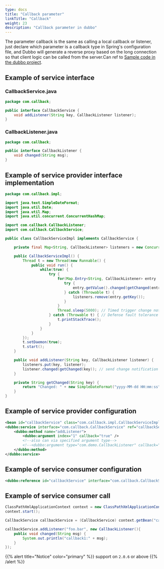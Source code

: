 ```yaml
---
type: docs
title: "Callback parameter"
linkTitle: "Callback"
weight: 23
description: "Callback parameter in dubbo"
---
```


The parameter callback is the same as calling a local callback or listener, just declare which parameter is a callback type in Spring's configuration file, and Dubbo will generate a reverse proxy based on the long connection so that client logic can be called from the server.Can ref to [Sample code in the dubbo project](https://github.com/dubbo/dubbo-samples/tree/master/2-advanced/dubbo-samples-callback).

## Example of service interface

### CallbackService.java

```java
package com.callback;

public interface CallbackService {
    void addListener(String key, CallbackListener listener);
}
```

### CallbackListener.java

```java
package com.callback;

public interface CallbackListener {
    void changed(String msg);
}
```
## Example of service provider interface implementation

```java
package com.callback.impl;

import java.text.SimpleDateFormat;
import java.util.Date;
import java.util.Map;
import java.util.concurrent.ConcurrentHashMap;

import com.callback.CallbackListener;
import com.callback.CallbackService;

public class CallbackServiceImpl implements CallbackService {

    private final Map<String, CallbackListener> listeners = new ConcurrentHashMap<String, CallbackListener>();

    public CallbackServiceImpl() {
        Thread t = new Thread(new Runnable() {
            public void run() {
                while(true) {
                    try {
                        for(Map.Entry<String, CallbackListener> entry : listeners.entrySet()){
                           try {
                               entry.getValue().changed(getChanged(entry.getKey()));
                           } catch (Throwable t) {
                               listeners.remove(entry.getKey());
                           }
                        }
                        Thread.sleep(5000); // Timed trigger change notification
                    } catch (Throwable t) { // Defense fault tolerance
                        t.printStackTrace();
                    }
                }
            }
        });
        t.setDaemon(true);
        t.start();
    }

    public void addListener(String key, CallbackListener listener) {
        listeners.put(key, listener);
        listener.changed(getChanged(key)); // send change notification
    }

    private String getChanged(String key) {
        return "Changed: " + new SimpleDateFormat("yyyy-MM-dd HH:mm:ss").format(new Date());
    }
}
```

## Example of service provider configuration

```xml
<bean id="callbackService" class="com.callback.impl.CallbackServiceImpl" />
<dubbo:service interface="com.callback.CallbackService" ref="callbackService" connections="1" callbacks="1000">
    <dubbo:method name="addListener">
        <dubbo:argument index="1" callback="true" />
        <!--also can via specified argument type-->
        <!--<dubbo:argument type="com.demo.CallbackListener" callback="true" />-->
    </dubbo:method>
</dubbo:service>
```

## Example of service consumer configuration

```xml
<dubbo:reference id="callbackService" interface="com.callback.CallbackService" />
```
## Example of service consumer call

```java
ClassPathXmlApplicationContext context = new ClassPathXmlApplicationContext("classpath:consumer.xml");
context.start();

CallbackService callbackService = (CallbackService) context.getBean("callbackService");

callbackService.addListener("foo.bar", new CallbackListener(){
    public void changed(String msg) {
        System.out.println("callback1:" + msg);
    }
});
```

{{% alert title="Notice" color="primary" %}}
support on `2.0.6` or above
{{% /alert %}}
